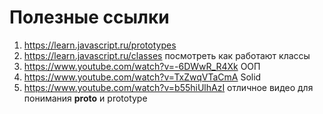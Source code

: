 # Полезные ссылки

1. https://learn.javascript.ru/prototypes
2. https://learn.javascript.ru/classes посмотреть как работают классы
3. https://www.youtube.com/watch?v=-6DWwR_R4Xk ООП
4. https://www.youtube.com/watch?v=TxZwqVTaCmA Solid
5. https://www.youtube.com/watch?v=b55hiUlhAzI отличное видео для понимания __proto__ и prototype
